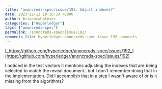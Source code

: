 ```yaml
---
title: "anoncreds-spec/issue/192: Adjust indexes?"
date: 2023-12-13 19:16:33 +0000
author: brianorwhatever
categories: ["Hyperledger"]
tags: ["anoncreds-spec"]
permalink: /anoncreds-spec/issue/192/
comments_file: Hyperledger-anoncreds-spec-issue-192_comments
---
```


[_https://github.com/hyperledger/anoncreds-spec/issues/192_](https://github.com/hyperledger/anoncreds-spec/issues/192)

I noticed in the test vectors it mentions adjusting the indexes that are being selected to match the reveal document.. but I don't remember doing that in the implementation. Did I accomplish that in a step I wasn't aware of or is it missing from the algorithms?